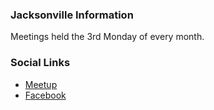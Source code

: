 ### Jacksonville Information
Meetings held the 3rd Monday of every month. 

### Social Links
* [Meetup](https://www.meetup.com/OWASP-Jacksonville-Chapter/)
* [Facebook](https://www.facebook.com/OWASPJacksonville/)
 


